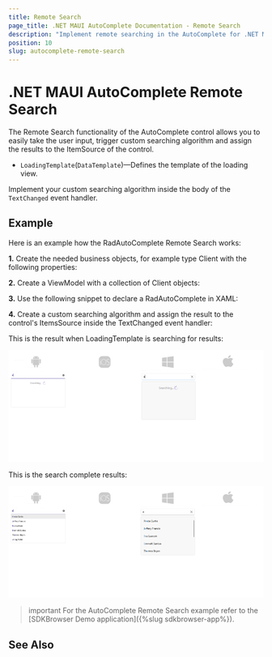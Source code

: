 ```yaml
---
title: Remote Search
page_title: .NET MAUI AutoComplete Documentation - Remote Search
description: "Implement remote searching in the AutoComplete for .NET MAUI control."
position: 10
slug: autocomplete-remote-search
---
```


# .NET MAUI AutoComplete Remote Search

The Remote Search functionality of the AutoComplete control allows you to easily take the user input, trigger custom searching algorithm and assign the results to the ItemSource of the control.

* `LoadingTemplate`(`DataTemplate`)&mdash;Defines the template of the loading view.

Implement your custom searching algorithm inside the body of the `TextChanged` event handler. 

## Example

Here is an example how the RadAutoComplete Remote Search works:

**1.** Create the needed business objects, for example type Client with the following properties:

<snippet id='autocomplete-client-businessobject'/>

**2.** Create a ViewModel with a collection of Client objects:

<snippet id='autocomplete-clients-viewmodel'/>

**3.** Use the following snippet to declare a RadAutoComplete in XAML:

<snippet id='autocomplete-remote-search'/>

**4.** Create a custom searching algorithm and assign the result to the control's ItemsSource inside the TextChanged event handler: 

<snippet id='autocomplete-remote-search-alorithm'/>

This is the result when LoadingTemplate is searching for results: 

![.NET MAUI AutoComplete Remote Search Searching](images/autocomplete-remote-search-searching.png "AutoComplete Remote Search Searching")

This is the search complete results:

![.NET MAUI AutoComplete Remote Search Results](images/autocomplete-remote-search-results.png "AutoComplete Remote Search Results")

>important For the AutoComplete Remote Search example  refer to the [SDKBrowser Demo application]({%slug sdkbrowser-app%}).

## See Also


